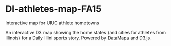 # DI-athletes-map-FA15
Interactive map for UIUC athlete hometowns

An interactive D3 map showing the home states (and cities for athletes from Illinois) for a Daily Illini sports story. 
Powered by <a href="https://datamaps.github.io/">DataMaps</a> and D3.js. 
